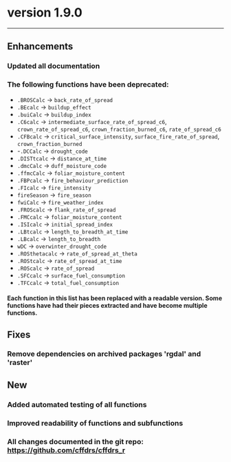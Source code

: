 # version 1.9.0

---

## Enhancements

### Updated all documentation

### The following functions have been deprecated:
- `.BROSCalc` -> `back_rate_of_spread`
- `.BEcalc` -> `buildup_effect`
- `.buiCalc` -> `buildup_index`
- `.C6calc` -> `intermediate_surface_rate_of_spread_c6`, 
    `crown_rate_of_spread_c6`, `crown_fraction_burned_c6`, `rate_of_spread_c6`
- `.CFBcalc` -> `critical_surface_intensity`, `surface_fire_rate_of_spread`,
    `crown_fraction_burned`
- -`.DCCalc` -> `drought_code`
- `.DISTtcalc` -> `distance_at_time`
- `.dmcCalc` -> `duff_moisture_code`
- `.ffmcCalc` -> `foliar_moisture_content`
- `.FBPcalc` -> `fire_behaviour_prediction`
- `.FIcalc` -> `fire_intensity`
- `fireSeason` -> `fire_season`
- `fwiCalc` -> `fire_weather_index`
- `.FROScalc` -> `flank_rate_of_spread`
- `.FMCcalc` -> `foliar_moisture_content`
- `.ISIcalc` -> `initial_spread_index`
- `.LBtcalc` -> `length_to_breadth_at_time`
- `.LBcalc` -> `length_to_breadth`
- `wDC` -> `overwinter_drought_code`
- `.ROSthetacalc` -> `rate_of_spread_at_theta`
- `.ROStcalc` -> `rate_of_spread_at_time`
- `.ROScalc` -> `rate_of_spread`
- `.SFCcalc` -> `surface_fuel_consumption`
- `.TFCcalc` -> `total_fuel_consumption`


#### Each function in this list has been replaced with a readable version. Some functions have had their pieces extracted and have become multiple functions.

## Fixes

### Remove dependencies on archived packages 'rgdal' and 'raster'

## New

### Added automated testing of all functions

### Improved readability of functions and subfunctions

### All changes documented in the git repo: https://github.com/cffdrs/cffdrs_r
